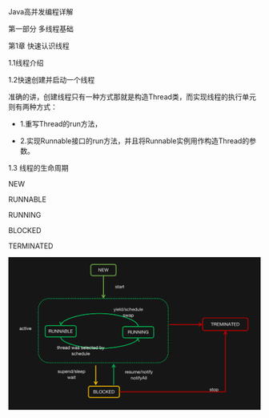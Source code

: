 Java高并发编程详解

第一部分 多线程基础

第1章 快速认识线程

1.1线程介绍

1.2快速创建并启动一个线程

准确的讲，创建线程只有一种方式那就是构造Thread类，而实现线程的执行单元则有两种方式：

- 1.重写Thread的run方法，

- 2.实现Runnable接口的run方法，并且将Runnable实例用作构造Thread的参数。

1.3 线程的生命周期

NEW

RUNNABLE

RUNNING

BLOCKED

TERMINATED

![image-20220806074752024](线程生命周期.png)



